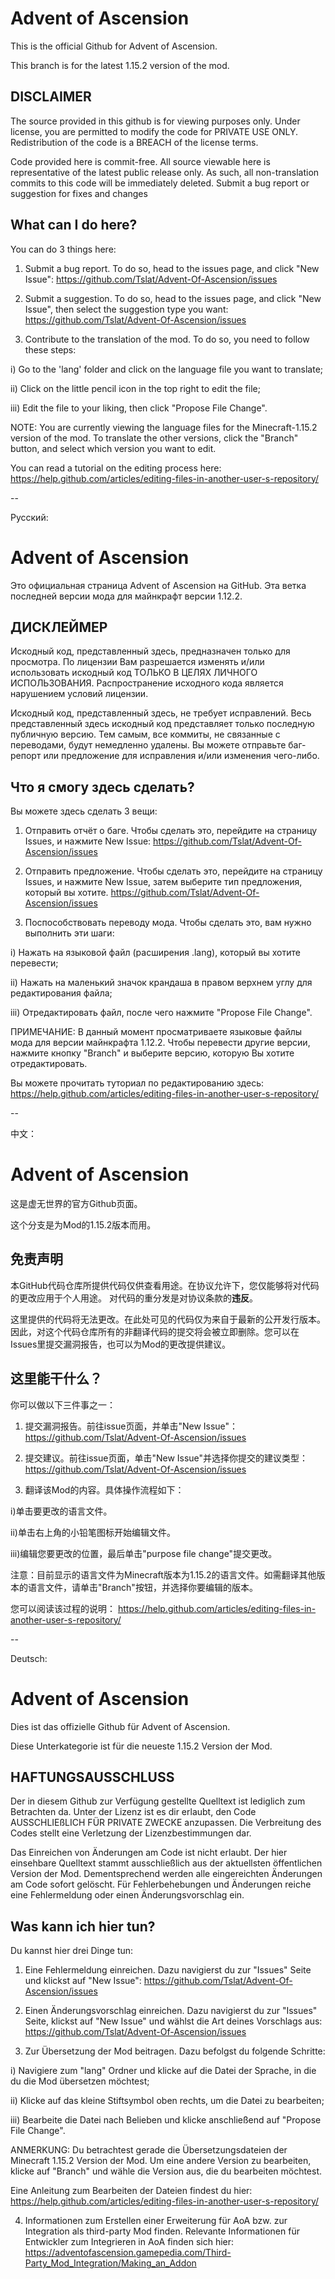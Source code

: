 # Advent of Ascension
This is the official Github for Advent of Ascension.

This branch is for the latest 1.15.2 version of the mod.

## DISCLAIMER
The source provided in this github is for viewing purposes only. Under license, you are permitted to modify the code for PRIVATE USE ONLY.
Redistribution of the code is a BREACH of the license terms.

Code provided here is commit-free. All source viewable here is representative of the latest public release only.
As such, all non-translation commits to this code will be immediately deleted. Submit a bug report or suggestion for fixes and changes

## What can I do here?
You can do 3 things here:
1. Submit a bug report. To do so, head to the issues page, and click "New Issue":
https://github.com/Tslat/Advent-Of-Ascension/issues

2. Submit a suggestion. To do so, head to the issues page, and click "New Issue", then select the suggestion type you want:
https://github.com/Tslat/Advent-Of-Ascension/issues

3. Contribute to the translation of the mod. To do so, you need to follow these steps:

  i) Go to the 'lang' folder and click on the language file you want to translate;

  ii) Click on the little pencil icon in the top right to edit the file;

  iii) Edit the file to your liking, then click "Propose File Change".

NOTE: You are currently viewing the language files for the Minecraft-1.15.2 version of the mod. To translate the other versions, click the "Branch" button, and select which version you want to edit.

You can read a tutorial on the editing process here:
https://help.github.com/articles/editing-files-in-another-user-s-repository/

--

Русский:
# Advent of Ascension
Это официальная страница Advent of Ascension на GitHub.
Эта ветка последней версии мода для майнкрафт версии 1.12.2.

## ДИСКЛЕЙМЕР
Искодный код, представленный здесь, предназначен только для просмотра.
По лицензии Вам разрешается изменять и/или использовать искодный код ТОЛЬКО В ЦЕЛЯХ ЛИЧНОГО ИСПОЛЬЗОВАНИЯ. Распространение исходного кода является нарушением условий лицензии.

Искодный код, представленный здесь, не требует исправлений. Весь представленный здесь искодный код представляет только последную публичную версию.
Тем самым, все коммиты, не связанные с переводами, будут немедленно удалены. Вы можете отправьте баг-репорт или предложение для исправления и/или изменения чего-либо.

## Что я смогу здесь сделать?
Вы можете здесь сделать 3 вещи:
1. Отправить отчёт о баге. Чтобы сделать это, перейдите на страницу Issues, и нажмите New Issue:
https://github.com/Tslat/Advent-Of-Ascension/issues

2. Отправить предложение.  Чтобы сделать это, перейдите на страницу Issues, и нажмите New Issue, затем выберите тип предложения, который вы хотите.
https://github.com/Tslat/Advent-Of-Ascension/issues

3. Поспособствовать переводу мода. Чтобы сделать это, вам нужно выполнить эти шаги:

  i) Нажать на языковой файл (расширения .lang), который вы хотите перевести;

  ii) Нажать на маленький значок крандаша в правом верхнем углу для редактирования файла;

  iii) Отредактировать файл, после чего нажмите "Propose File Change".

ПРИМЕЧАНИЕ: В данный момент просматриваете языковые файлы мода для версии майнкрафта 1.12.2. Чтобы перевести другие версии, нажмите кнопку "Branch" и выберите версию, которую Вы хотите отредактировать.

Вы можете прочитать туториал по редактированию здесь:
https://help.github.com/articles/editing-files-in-another-user-s-repository/

--

中文：
# Advent of Ascension

这是虚无世界的官方Github页面。

这个分支是为Mod的1.15.2版本而用。

## 免责声明
本GitHub代码仓库所提供代码仅供查看用途。在协议允许下，您仅能够将对代码的更改应用于个人用途。
对代码的重分发是对协议条款的**违反**。

这里提供的代码将无法更改。在此处可见的代码仅为来自于最新的公开发行版本。
因此，对这个代码仓库所有的非翻译代码的提交将会被立即删除。您可以在Issues里提交漏洞报告，也可以为Mod的更改提供建议。

## 这里能干什么？
你可以做以下三件事之一：
1. 提交漏洞报告。前往issue页面，并单击"New Issue"：
https://github.com/Tslat/Advent-Of-Ascension/issues

2. 提交建议。前往issue页面，单击"New Issue"并选择你提交的建议类型：
https://github.com/Tslat/Advent-Of-Ascension/issues

3. 翻译该Mod的内容。具体操作流程如下：

  i)单击要更改的语言文件。

  ii)单击右上角的小铅笔图标开始编辑文件。

  iii)编辑您要更改的位置，最后单击"purpose file change"提交更改。

注意：目前显示的语言文件为Minecraft版本为1.15.2的语言文件。如需翻译其他版本的语言文件，请单击"Branch"按钮，并选择你要编辑的版本。

您可以阅读该过程的说明：
https://help.github.com/articles/editing-files-in-another-user-s-repository/

--

Deutsch:
# Advent of Ascension
Dies ist das offizielle Github für Advent of Ascension.

Diese Unterkategorie ist für die neueste 1.15.2 Version der Mod.

## HAFTUNGSAUSSCHLUSS
Der in diesem Github zur Verfügung gestellte Quelltext ist lediglich zum Betrachten da. Unter der Lizenz ist es dir erlaubt, den Code AUSSCHLIEßLICH FÜR PRIVATE ZWECKE anzupassen.
Die Verbreitung des Codes stellt eine Verletzung der Lizenzbestimmungen dar.

Das Einreichen von Änderungen am Code ist nicht erlaubt. Der hier einsehbare Quelltext stammt ausschließlich aus der aktuellsten öffentlichen Version der Mod.
Dementsprechend werden alle eingereichten Änderungen am Code sofort gelöscht. Für Fehlerbehebungen und Änderungen reiche eine Fehlermeldung oder einen Änderungsvorschlag ein.

## Was kann ich hier tun?
Du kannst hier drei Dinge tun:
1. Eine Fehlermeldung einreichen. Dazu navigierst du zur "Issues" Seite und klickst auf "New Issue":
https://github.com/Tslat/Advent-Of-Ascension/issues

2. Einen Änderungsvorschlag einreichen. Dazu navigierst du zur "Issues" Seite, klickst auf "New Issue" und wählst die Art deines Vorschlags aus:
https://github.com/Tslat/Advent-Of-Ascension/issues

3. Zur Übersetzung der Mod beitragen. Dazu befolgst du folgende Schritte:

  i) Navigiere zum "lang" Ordner und klicke auf die Datei der Sprache, in die du die Mod übersetzen möchtest;

  ii) Klicke auf das kleine Stiftsymbol oben rechts, um die Datei zu bearbeiten;

  iii) Bearbeite die Datei nach Belieben und klicke anschließend auf "Propose File Change".

ANMERKUNG: Du betrachtest gerade die Übersetzungsdateien der Minecraft 1.15.2 Version der Mod. Um eine andere Version zu bearbeiten, klicke auf "Branch" und wähle die Version aus, die du bearbeiten möchtest.

Eine Anleitung zum Bearbeiten der Dateien findest du hier:
https://help.github.com/articles/editing-files-in-another-user-s-repository/

4. Informationen zum Erstellen einer Erweiterung für AoA bzw. zur Integration als third-party Mod finden.
Relevante Informationen für Entwickler zum Integrieren in AoA finden sich hier:
https://adventofascension.gamepedia.com/Third-Party_Mod_Integration/Making_an_Addon

